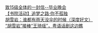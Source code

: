   
[致15级全体的一封信--毕业晚会](http://www.dianyue.me/archives/101/9sqcwvpezle5cb1c/)  
[【书院活动】追梦之路·你不孤独](http://www.dianyue.me/archives/692/s2cxeb1i51jz4bcn/)  
[胡雪岩：谁都有雨天没伞的时候（深度好文）](http://www.dianyue.me/archives/682/921c7ibkkfi34sto/)  
[“胡雪岩”接棒“王琦瑶”，粤语话剧这边瞧](http://www.dianyue.me/archives/171/6ecidkbqufb9fukb/)